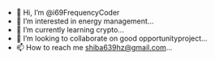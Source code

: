 - 👋 Hi, I’m @i69FrequencyCoder
- 👀 I’m interested in energy management...
- 🌱 I’m currently learning crypto...
- 💞️ I’m looking to collaborate on good opportunityproject...
- 📫 How to reach me shiba639hz@gmail.com...

<!---
i69FrequencyCoder/i69FrequencyCoder is a ✨ special ✨ repository because its `README.md` (this file) appears on your GitHub profile.
You can click the Preview link to take a look at your changes.
--->
